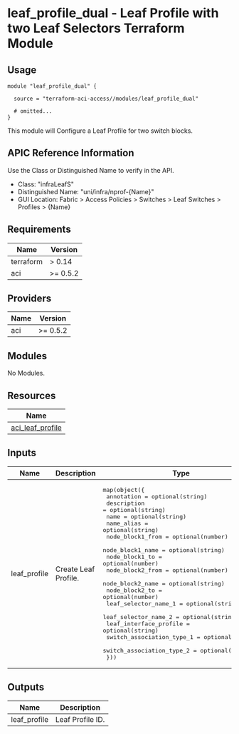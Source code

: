 # leaf_profile_dual - Leaf Profile with two Leaf Selectors Terraform Module

## Usage

```hcl
module "leaf_profile_dual" {

  source = "terraform-aci-access//modules/leaf_profile_dual"

  # omitted...
}
```

This module will Configure a Leaf Profile for two switch blocks.

## APIC Reference Information

Use the Class or Distinguished Name to verify in the API.

* Class: "infraLeafS"
* Distinguished Name: "uni/infra/nprof-{Name}"
* GUI Location: Fabric > Access Policies > Switches > Leaf Switches > Profiles > {Name}

<!-- BEGINNING OF PRE-COMMIT-TERRAFORM DOCS HOOK -->
## Requirements

| Name | Version |
|------|---------|
| terraform | > 0.14 |
| aci | >= 0.5.2 |

## Providers

| Name | Version |
|------|---------|
| aci | >= 0.5.2 |

## Modules

No Modules.

## Resources

| Name |
|------|
| [aci_leaf_profile](https://registry.terraform.io/providers/ciscodevnet/aci/0.5.2/docs/resources/leaf_profile) |

## Inputs

| Name | Description | Type | Default | Required |
|------|-------------|------|---------|:--------:|
| leaf\_profile | Create Leaf Profile. | <pre>map(object({<br>    annotation                = optional(string)<br>    description               = optional(string)<br>    name                      = optional(string)<br>    name_alias                = optional(string)<br>    node_block1_from          = optional(number)<br>    node_block1_name          = optional(string)<br>    node_block1_to            = optional(number)<br>    node_block2_from          = optional(number)<br>    node_block2_name          = optional(string)<br>    node_block2_to            = optional(number)<br>    leaf_selector_name_1      = optional(string)<br>    leaf_selector_name_2      = optional(string)<br>    leaf_interface_profile    = optional(string)<br>    switch_association_type_1 = optional(string)<br>    switch_association_type_2 = optional(string)<br>  }))</pre> | <pre>{<br>  "default": {<br>    "annotation": "",<br>    "description": "",<br>    "leaf_interface_profile": "",<br>    "leaf_selector_name_1": "leaf201",<br>    "leaf_selector_name_2": "leaf202",<br>    "name": "default",<br>    "name_alias": "",<br>    "node_block1_from": 201,<br>    "node_block1_name": "blk1",<br>    "node_block1_to": 201,<br>    "node_block2_from": 202,<br>    "node_block2_name": "blk2",<br>    "node_block2_to": 202,<br>    "switch_association_type_1": "range",<br>    "switch_association_type_2": "range"<br>  }<br>}</pre> | no |

## Outputs

| Name | Description |
|------|-------------|
| leaf\_profile | Leaf Profile ID. |
<!-- END OF PRE-COMMIT-TERRAFORM DOCS HOOK -->
